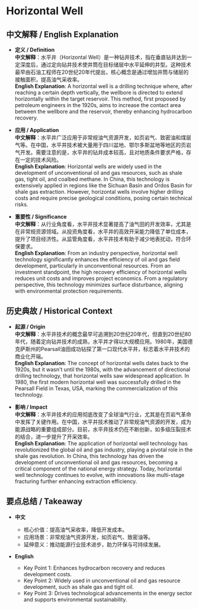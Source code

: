# Horizontal Well

## 中文解释 / English Explanation

* **定义 / Definition**  
  **中文解释**：水平井（Horizontal Well）是一种钻井技术，指在垂直钻井达到一定深度后，通过定向钻井技术使井筒在目标储层中水平延伸的井型。这种技术最早由石油工程师在20世纪20年代提出，核心概念是通过增加井筒与储层的接触面积，提高油气采收率。  
  **English Explanation**: A horizontal well is a drilling technique where, after reaching a certain depth vertically, the wellbore is directed to extend horizontally within the target reservoir. This method, first proposed by petroleum engineers in the 1920s, aims to increase the contact area between the wellbore and the reservoir, thereby enhancing hydrocarbon recovery.

* **应用 / Application**  
  **中文解释**：水平井广泛应用于非常规油气资源开发，如页岩气、致密油和煤层气等。在中国，水平井技术被大量用于四川盆地、鄂尔多斯盆地等地区的页岩气开发。需要注意的是，水平井的钻井成本较高，且对地质条件要求严格，存在一定的技术风险。  
  **English Explanation**: Horizontal wells are widely used in the development of unconventional oil and gas resources, such as shale gas, tight oil, and coalbed methane. In China, this technology is extensively applied in regions like the Sichuan Basin and Ordos Basin for shale gas extraction. However, horizontal wells involve higher drilling costs and require precise geological conditions, posing certain technical risks.

* **重要性 / Significance**  
  **中文解释**：从行业角度看，水平井技术显著提高了油气田的开发效率，尤其是在非常规资源领域。从投资角度看，水平井的高效开采能力降低了单位成本，提升了项目经济性。从监管角度看，水平井技术有助于减少地表扰动，符合环保要求。  
  **English Explanation**: From an industry perspective, horizontal well technology significantly enhances the efficiency of oil and gas field development, particularly in unconventional resources. From an investment standpoint, the high recovery efficiency of horizontal wells reduces unit costs and improves project economics. From a regulatory perspective, this technology minimizes surface disturbance, aligning with environmental protection requirements.

## 历史典故 / Historical Context

* **起源 / Origin**  
  **中文解释**：水平井技术的概念最早可追溯到20世纪20年代，但直到20世纪80年代，随着定向钻井技术的成熟，水平井才得以大规模应用。1980年，美国德克萨斯州的Pearsall油田成功钻探了第一口现代水平井，标志着水平井技术的商业化开端。  
  **English Explanation**: The concept of horizontal wells dates back to the 1920s, but it wasn't until the 1980s, with the advancement of directional drilling technology, that horizontal wells saw widespread application. In 1980, the first modern horizontal well was successfully drilled in the Pearsall Field in Texas, USA, marking the commercialization of this technology.

* **影响 / Impact**  
  **中文解释**：水平井技术的应用彻底改变了全球油气行业，尤其是在页岩气革命中发挥了关键作用。在中国，水平井技术推动了非常规油气资源的开发，成为能源战略的重要组成部分。目前，水平井技术仍在不断创新，如多级压裂技术的结合，进一步提升了开采效率。  
  **English Explanation**: The application of horizontal well technology has revolutionized the global oil and gas industry, playing a pivotal role in the shale gas revolution. In China, this technology has driven the development of unconventional oil and gas resources, becoming a critical component of the national energy strategy. Today, horizontal well technology continues to evolve, with innovations like multi-stage fracturing further enhancing extraction efficiency.

## 要点总结 / Takeaway

* **中文**  
  - 核心价值：提高油气采收率，降低开发成本。  
  - 应用场景：非常规油气资源开发，如页岩气、致密油等。  
  - 延伸意义：推动能源行业技术进步，助力环保与可持续发展。  

* **English**  
  - Key Point 1: Enhances hydrocarbon recovery and reduces development costs.  
  - Key Point 2: Widely used in unconventional oil and gas resource development, such as shale gas and tight oil.  
  - Key Point 3: Drives technological advancements in the energy sector and supports environmental sustainability.
